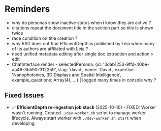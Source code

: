 # Reminders

- why do personas show inactive status when i know they are active ?
- citations repeat the document title in the section part so title is shown twice
- race condition on title creation ?
- why RAG does not find EfficientDepth is published by Leia when many of its authors are affiliated with Leia ?
- need unified metadata editing after single doc extraction and action > edit
- ChatInterface render - selectedPersona: {id: '3dab1253-9ffd-40be-aa46-3b5907312259', slug: 'david', name: 'David', expertise: 'Nanophotonics, 3D Displays and Spatial Intelligence', example_questions: Array(4), …} | logged many times in console why ?

## Fixed Issues

- ✅ **EfficientDepth re-ingestion job stuck** (2025-10-10) - FIXED: Worker wasn't running. Created `./dev-worker.sh` script to manage worker lifecycle. Always start worker with `./dev-worker.sh start` when developing.
